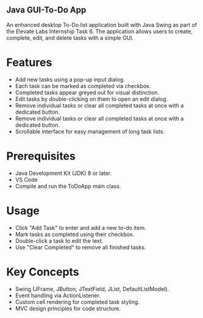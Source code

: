  ## Java GUI-To-Do App
An enhanced desktop To-Do list application built with Java Swing as part of the Elevate Labs Internship Task 6. The application allows users to create, complete, edit, and delete tasks with a simple GUI.

# Features
- Add new tasks using a pop-up input dialog.
- Each task can be marked as completed via checkbox.
- Completed tasks appear greyed out for visual distinction.
- Edit tasks by double-clicking on them to open an edit dialog.
- Remove individual tasks or clear all completed tasks at once with a dedicated button.
- Remove individual tasks or clear all completed tasks at once with a dedicated button.
- Scrollable interface for easy management of long task lists.

# Prerequisites
- Java Development Kit (JDK) 8 or later.
- VS Code
- Compile and run the ToDoApp main class.

# Usage
- Click "Add Task" to enter and add a new to-do item.
- Mark tasks as completed using their checkbox.
- Double-click a task to edit the text.
- Use "Clear Completed" to remove all finished tasks.

# Key Concepts
- Swing (JFrame, JButton, JTextField, JList, DefaultListModel).
- Event handling via ActionListener.
- Custom cell rendering for completed task styling.
- MVC design principles for code structure.
